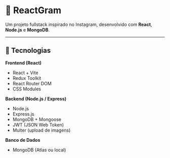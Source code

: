 # 📸 ReactGram

Um projeto fullstack inspirado no Instagram, desenvolvido com **React**, **Node.js** e **MongoDB**.

---

## 🚀 Tecnologias

**Frontend (React)**
- React + Vite
- Redux Toolkit
- React Router DOM
- CSS Modules

**Backend (Node.js / Express)**
- Node.js
- Express.js
- MongoDB + Mongoose
- JWT (JSON Web Token)
- Multer (upload de imagens)

**Banco de Dados**
- MongoDB (Atlas ou local)
